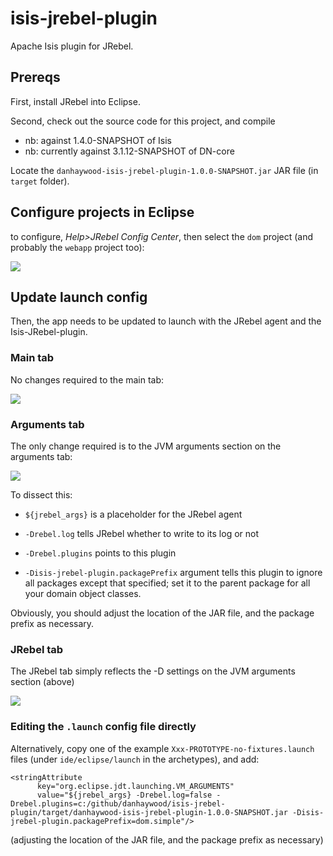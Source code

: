 isis-jrebel-plugin
==================

Apache Isis plugin for JRebel.


## Prereqs

First, install JRebel into Eclipse.

Second, check out the source code for this project, and compile

- nb: against 1.4.0-SNAPSHOT of Isis
- nb: currently against 3.1.12-SNAPSHOT of DN-core

Locate the `danhaywood-isis-jrebel-plugin-1.0.0-SNAPSHOT.jar` JAR file (in `target` folder).


## Configure projects in Eclipse

to configure, *Help>JRebel Config Center*, then select the `dom` project (and probably the `webapp` project too):

![](https://raw2.github.com/danhaywood/isis-jrebel-plugin/master/docs/images/eclipse-jrebel-config-center.png)



## Update launch config

Then, the app needs to be updated to launch with the JRebel agent and the Isis-JRebel-plugin.

### Main tab

No changes required to the main tab:

![](https://raw2.github.com/danhaywood/isis-jrebel-plugin/master/docs/images/eclipse-run-config-1.png)


### Arguments tab

The only change required is to the JVM arguments section on the arguments tab:

![](https://raw2.github.com/danhaywood/isis-jrebel-plugin/master/docs/images/eclipse-run-config-2.png)


To dissect this:

* `${jrebel_args}` is a placeholder for the JRebel agent

* `-Drebel.log` tells JRebel whether to write to its log or not

* `-Drebel.plugins` points to this plugin

* `-Disis-jrebel-plugin.packagePrefix` argument tells this plugin to ignore all packages except that specified; set it to the parent package for all your domain object classes.

Obviously, you should adjust the location of the JAR file, and the package prefix as necessary.


### JRebel tab

The JRebel tab simply reflects the -D settings on the JVM arguments section (above)

![](https://raw2.github.com/danhaywood/isis-jrebel-plugin/master/docs/images/eclipse-run-config-3.png)


### Editing the `.launch` config file directly

Alternatively, copy one of the example `Xxx-PROTOTYPE-no-fixtures.launch` files (under `ide/eclipse/launch` in the archetypes), and add:

    <stringAttribute 
          key="org.eclipse.jdt.launching.VM_ARGUMENTS" 
          value="${jrebel_args} -Drebel.log=false -Drebel.plugins=c:/github/danhaywood/isis-jrebel-plugin/target/danhaywood-isis-jrebel-plugin-1.0.0-SNAPSHOT.jar -Disis-jrebel-plugin.packagePrefix=dom.simple"/>

(adjusting the location of the JAR file, and the package prefix as necessary)